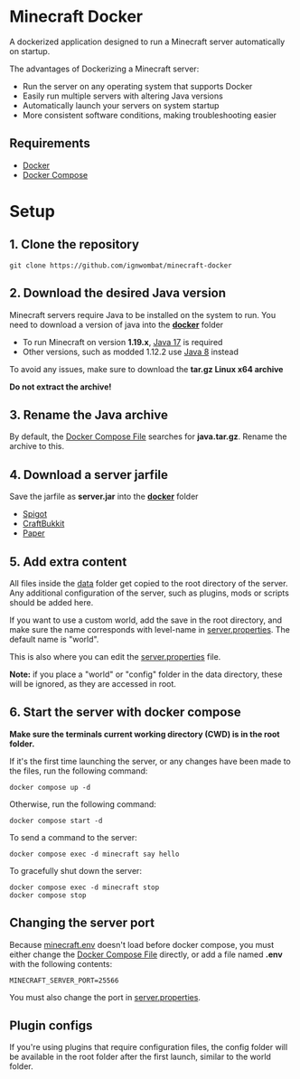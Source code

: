 # Minecraft Docker
A dockerized application designed to run a Minecraft server automatically on startup.

The advantages of Dockerizing a Minecraft server:
- Run the server on any operating system that supports Docker
- Easily run multiple servers with altering Java versions
- Automatically launch your servers on system startup
- More consistent software conditions, making troubleshooting easier

## Requirements
- [Docker](https://docs.docker.com/get-docker/)
- [Docker Compose](https://docs.docker.com/compose/install/)

# Setup

## 1. Clone the repository
`git clone https://github.com/ignwombat/minecraft-docker`

## 2. Download the desired Java version
Minecraft servers require Java to be installed on the system to run. You need to download a version of java into the [**docker**](./docker) folder

- To run Minecraft on version **1.19.x**, [Java 17](https://www.oracle.com/java/technologies/javase/jdk17-archive-downloads.html) is required
- Other versions, such as modded 1.12.2 use [Java 8](https://www.oracle.com/java/technologies/javase/javase8-archive-downloads.html) instead

To avoid any issues, make sure to download the **tar.gz Linux x64 archive**

**Do not extract the archive!**

## 3. Rename the Java archive
By default, the [Docker Compose File](./docker-compose.yml) searches for **java.tar.gz**. Rename the archive to this.

## 4. Download a server jarfile
Save the jarfile as **server.jar** into the [**docker**](./docker) folder
- [Spigot](https://getbukkit.org/download/spigot)
- [CraftBukkit](https://getbukkit.org/download/craftbukkit)
- [Paper](https://papermc.io/downloads/paper)

## 5. Add extra content
All files inside the [data](./docker/date) folder get copied to the root directory of the server. Any additional configuration of the server, such as plugins, mods or scripts should be added here.

If you want to use a custom world, add the save in the root directory, and make sure the name corresponds with level-name in [server.properties](./docker/data/server.properties). The default name is "world".

This is also where you can edit the [server.properties](./docker/data/server.properties) file.

**Note:** if you place a "world" or "config" folder in the data directory, these will be ignored, as they are accessed in root.

## 6. Start the server with docker compose
**Make sure the terminals current working directory (CWD) is in the root folder.**

If it's the first time launching the server, or any changes have been made to the files, run the following command:
```shell
docker compose up -d
```

Otherwise, run the following command:
```shell
docker compose start -d
```

To send a command to the server:
```shell
docker compose exec -d minecraft say hello
```

To gracefully shut down the server:
```shell
docker compose exec -d minecraft stop
docker compose stop
```

## Changing the server port
Because [minecraft.env](./minecraft.env) doesn't load before docker compose, you must either change the [Docker Compose File](./docker-compose.yml) directly, or add a file named **.env** with the following contents:
```env
MINECRAFT_SERVER_PORT=25566
```
You must also change the port in [server.properties](./docker/data/server.properties).

## Plugin configs
If you're using plugins that require configuration files, the config folder will be available in the root folder after the first launch, similar to the world folder.